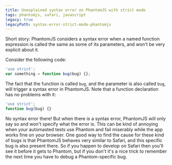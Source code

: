 ```yaml
---
title: Unexplained syntax error on PhantomJS with strict mode
tags: phantomjs, safari, javascript
legacy: true
legacyPath: syntax-error-strict-mode-phantomjs
---
```


Short story: PhantomJS considers a syntax error when a named function expression is called the same as some of its parameters, and won't be very explicit about it.

Consider the following code:

```js
'use strict';
var something = function bug(bug) {};
```

The fact that the function is called `bug`, and the parameter is also called `bug`, will trigger a syntax error in PhantomJS. Note that a function declaration has no problems with it:

```js
'use strict';
function bug(bug) {}
```

No syntax error there! But when there _is_ a syntax error, PhantomJS will only say so and won't specify what the error is. This can be kind of annoying when your automasted tests use Phantom and fail miserably while the app works fine on your browser. One good way to find the cause for these kind of bugs is that PhantomJS behaves very similar to Safari, and this specific bug is also present there. So if you happen to develop on Safari then you'll see it before it gets to Phantom, but if you don't it's a nice trick to remember the next time you have to debug a Phantom-specific bug.
